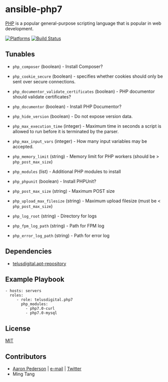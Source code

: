 # ansible-php7

[PHP](https://php.net/) is a popular general-purpose scripting language that is popular in web development.

[![Platforms](http://img.shields.io/badge/platforms-ubuntu-lightgrey.svg?style=flat)](#) [![Build Status](https://travis-ci.org/telusdigital/ansible-php7.svg?branch=master)](https://travis-ci.org/telusdigital/ansible-php7)

Tunables
--------
* `php_composer` (boolean) - Install Composer?
* `php_cookie_secure` (boolean) - specifies whether cookies should only be sent over secure connections.
* `php_documentor_validate_certificates` (boolean) - PHP documentor should validate certificates?
* `php_documentor` (boolean) - Install PHP Documentor?
* `php_hide_version` (boolean) - Do not expose version data.
* `php_max_execution_time` (integer) - Maximum time in seconds a script is allowed to run before it is terminated by the parser.
* `php_max_input_vars` (integer) - How many input variables may be accepted.
* `php_memory_limit` (string) - Memory limit for PHP workers (should be > `php_post_max_size`)
* `php_modules` (list) - Additional PHP modules to install
* `php_phpunit` (boolean) - Install PHPUnit?
* `php_post_max_size` (string) - Maximum POST size
* `php_upload_max_filesize` (string) - Maximum upload filesize (must be < `php_post_max_size`)

* `php_log_root` (string) - Directory for logs
* `php_fpm_log_path` (string) - Path for FPM log
* `php_error_log_path` (string) - Path for error log

Dependencies
------------
* [telusdigital.apt-repository](https://github.com/telusdigital/ansible-apt-repository/)

Example Playbook
----------------
    - hosts: servers
      roles:
         - role: telusdigital.php7
           php_modules:
             - php7.0-curl
             - php7.0-mysql

License
-------
[MIT](https://tldrlegal.com/license/mit-license)

Contributors
------------
* [Aaron Pederson](https://aaronpederson.github.io) | [e-mail](mailto:aaronpederson@gmail.com) | [Twitter](https://twitter.com/GunFuSamurai)
* Ming Tang
